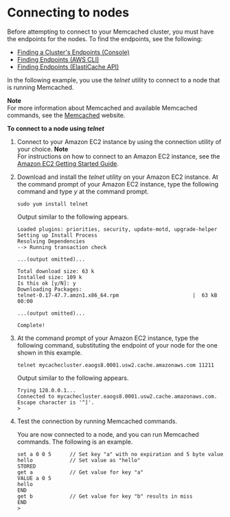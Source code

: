 # Connecting to nodes<a name="nodes-connecting-mc"></a>

Before attempting to connect to your Memcached cluster, you must have the endpoints for the nodes\. To find the endpoints, see the following:
+ [Finding a Cluster's Endpoints \(Console\)](Endpoints.md#Endpoints.Find.Memcached)
+ [Finding Endpoints \(AWS CLI\)](Endpoints.md#Endpoints.Find.CLI)
+ [Finding Endpoints \(ElastiCache API\)](Endpoints.md#Endpoints.Find.API)

In the following example, you use the *telnet* utility to connect to a node that is running Memcached\.

**Note**  
For more information about Memcached and available Memcached commands, see the [Memcached](http://memcached.org/) website\.

**To connect to a node using *telnet***

1. Connect to your Amazon EC2 instance by using the connection utility of your choice\. 
**Note**  
 For instructions on how to connect to an Amazon EC2 instance, see the [Amazon EC2 Getting Started Guide](https://docs.aws.amazon.com/AWSEC2/latest/GettingStartedGuide/)\. 

1. Download and install the *telnet* utility on your Amazon EC2 instance\. At the command prompt of your Amazon EC2 instance, type the following command and type *y* at the command prompt\.

   ```
   sudo yum install telnet
   ```

   Output similar to the following appears\.

   ```
   Loaded plugins: priorities, security, update-motd, upgrade-helper
   Setting up Install Process
   Resolving Dependencies
   --> Running transaction check
   
   ...(output omitted)...
   
   Total download size: 63 k
   Installed size: 109 k
   Is this ok [y/N]: y
   Downloading Packages:
   telnet-0.17-47.7.amzn1.x86_64.rpm                        |  63 kB     00:00  
   
   ...(output omitted)...
   
   Complete!
   ```

1. At the command prompt of your Amazon EC2 instance, type the following command, substituting the endpoint of your node for the one shown in this example\.

   ```
   telnet mycachecluster.eaogs8.0001.usw2.cache.amazonaws.com 11211
   ```

   Output similar to the following appears\.

   ```
   Trying 128.0.0.1...
   Connected to mycachecluster.eaogs8.0001.usw2.cache.amazonaws.com.
   Escape character is '^]'.
   >
   ```

1. Test the connection by running Memcached commands\.

    You are now connected to a node, and you can run Memcached commands\. The following is an example\. 

   ```
   set a 0 0 5      // Set key "a" with no expiration and 5 byte value
   hello            // Set value as "hello"
   STORED
   get a            // Get value for key "a"
   VALUE a 0 5
   hello
   END
   get b            // Get value for key "b" results in miss
   END
   >
   ```